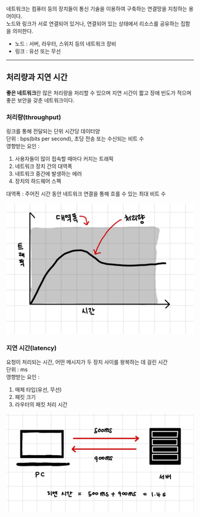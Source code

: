 네트워크는 컴퓨터 등의 장치들이 통신 기술을 이용하여 구축하는 연결망을 지칭하는 용어이다.</br>
노드와 링크가 서로 연결되어 있거나, 연결되어 있는 상태에서 리소스를 공유하는 집함을 의미한다.

- 노드 : 서버, 라우터, 스위치 등의 네트워크 장비
- 링크 : 유선 또는 무선
<hr/>

## 처리량과 지연 시간
**좋은 네트워크**란 많은 처리량을 처리할 수 있으며 지연 시간이 짧고 장애 빈도가 적으며 좋은 보안을 갖춘 네트워크이다.


### 처리량(throughput)
링크를 통해 전달되는 단위 시간당 데이터양</br>
단위 : bps(bits per second), 초당 전송 또는 수신되는 비트 수</br>
영향받는 요인 :
1. 사용자들이 많이 접속할 때마다 커지는 트래픽
2. 네트워크 장치 간의 대역폭
3. 네트워크 중간에 발생하는 에러
4. 장치의 하드웨어 스펙

대역폭 : 주어진 시간 동안 네트워크 연결을 통해 흐를 수 있는 최대 비트 수</br>
</br>![처리량](/images/처리량.jpg)

### 지연 시간(latency)
요청이 처리되는 시간, 어떤 메시지가 두 장치 사이를 왕복하는 데 걸린 시간</br>
단위 : ms</br>
영향받는 요인 :
1. 매체 타입(유선, 무선)
2. 패킷 크기
3. 라우터의 패킷 처리 시간

![지연 시간](/images/지연시간.jpg)

